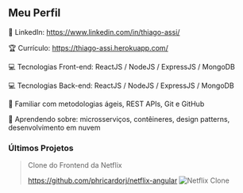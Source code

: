 
## Meu Perfil
📂 LinkedIn: https://www.linkedin.com/in/thiago-assi/

🏆 Currículo: https://thiago-assi.herokuapp.com/

💻 Tecnologias Front-end: ReactJS / NodeJS / ExpressJS / MongoDB

💻 Tecnologias Back-end: ReactJS / NodeJS / ExpressJS / MongoDB

🎈 Familiar com metodologias ágeis, REST APIs, Git e GitHub

🌱 Aprendendo sobre: microsserviços, contêineres, design patterns, desenvolvimento em nuvem


### Últimos Projetos
> Clone do Frontend da Netflix
> 
> https://github.com/phricardorj/netflix-angular
> ![Netflix Clone](https://user-images.githubusercontent.com/37054274/143662197-74a84848-bc9e-4c9c-b153-182adb0d8d1c.png)


<!--
**AloneInAbyss/aloneinabyss** is a ✨ _special_ ✨ repository because its `README.md` (this file) appears on your GitHub profile.

Here are some ideas to get you started:

- 🔭 I’m currently working on ...
- 🌱 I’m currently learning ...
- 👯 I’m looking to collaborate on ...
- 🤔 I’m looking for help with ...
- 💬 Ask me about ...
- 📫 How to reach me: ...
- 😄 Pronouns: ...
- ⚡ Fun fact: ...
-->
